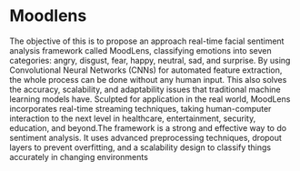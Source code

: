 # Moodlens

The objective of this is to propose an
approach real-time facial sentiment analysis framework
called MoodLens, classifying emotions into seven
categories: angry, disgust, fear, happy, neutral, sad, and
surprise. By using Convolutional Neural Networks (CNNs)
for automated feature extraction, the whole process can be
done without any human input. This also solves the
accuracy, scalability, and adaptability issues that traditional
machine learning models have. Sculpted for application in
the real world, MoodLens incorporates real-time streaming
techniques, taking human-computer interaction to the next
level in healthcare, entertainment, security, education, and
beyond.The framework is a strong and effective way to do
sentiment analysis. It uses advanced preprocessing
techniques, dropout layers to prevent overfitting, and a
scalability design to classify things accurately in changing
environments

